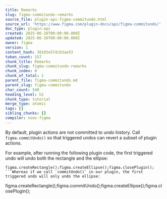 ```yaml
---
title: Remarks
slug: figma-commitundo-remarks
source_file: plugin-api-figma-commitundo.html
source_url: 'https://www.figma.com/plugin-docs/api/figma-commitundo/'
doc_type: plugin-api
created: 2025-06-26T00:00:00.000Z
updated: 2025-06-26T00:00:00.000Z
owner: figma
version: 1
content_hash: 38103e57dcb3ae53
token_count: 157
chunk_title: Remarks
chunk_slug: figma-commitundo-remarks
chunk_index: 0
chunk_of_total: 1
parent_file: figma-commitundo.md
parent_slug: figma-commitundo
char_count: 548
heading_level: h2
chunk_type: tutorial
merge_type: atomic
tags: []
sibling_chunks: []
compiler: noos-figma
---
```


By default, plugin actions are not committed to undo history. Call `figma.commitUndo()` so that triggered
undos can revert a subset of plugin actions.

For example, after running the following plugin code, the first triggered undo will undo both the rectangle and the ellipse:

```
figma.createRectangle();figma.createEllipse();figma.closePlugin();
```Whereas if we call `commitUndo()` in our plugin, the first triggered undo will only undo the ellipse:

```
figma.createRectangle();figma.commitUndo();figma.createEllipse();figma.closePlugin();
```
